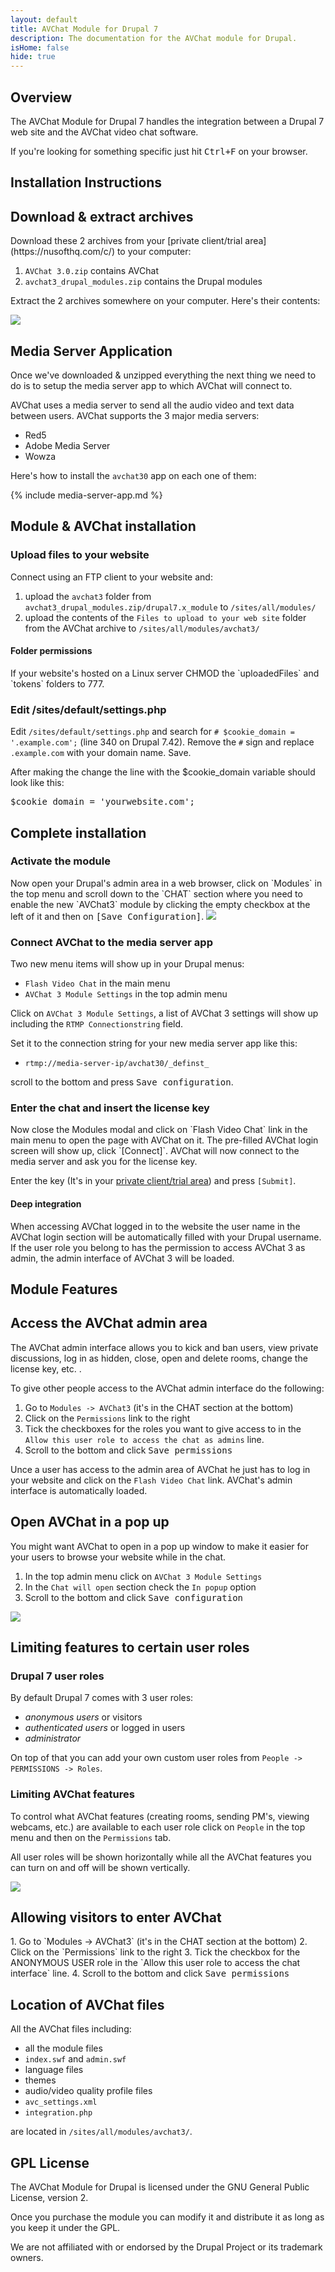 ```yaml
---
layout: default
title: AVChat Module for Drupal 7
description: The documentation for the AVChat module for Drupal.
isHome: false
hide: true
---
```


<section class="bs-docs-section" markdown="1">
  <h1 id="overview" class="page-header">Overview</h1>
  <p class="lead">The AVChat Module for Drupal 7 handles the integration between a Drupal 7 web site and the AVChat video chat software.</p>

  If you're looking for something specific just hit <kbd>Ctrl+F</kbd> on your browser.
</section>

<section class="bs-docs-section" markdown="1">
  <h1 id="installation-instructions" class="page-header">Installation Instructions</h1>
<h2 id="download-avchat-and-drupal7-module">Download & extract archives</h2>
Download these 2 archives from your [private client/trial area](https://nusofthq.com/c/) to your computer:

1. `AVChat 3.0.zip` contains AVChat
2. `avchat3_drupal_modules.zip` contains the Drupal modules

Extract the 2 archives somewhere on your computer. Here's their contents:

<img src="{{site.github.url}}/assets/images/avchat-drupal-folder-structure.gif" class="img-responsive" />

<h2 id="installing-the-media-server-app">Media Server Application</h2>
Once we've downloaded &amp; unzipped everything the next thing we need to do is to setup the media server app to which AVChat will connect to.

AVChat uses a media server to send all the audio video and text data between users. AVChat supports the 3 major media servers:

* Red5
* Adobe Media Server
* Wowza

Here's how to install the `avchat30` app on each one of them:

{% include media-server-app.md %}

<h2 id="installing-the-module-and-avchat-on-drupal7">Module & AVChat installation</h2>
<h3>Upload files to your website</h3>
Connect using an FTP client to your website and:

1. upload the `avchat3` folder from `avchat3_drupal_modules.zip/drupal7.x_module` to `/sites/all/modules/`
2. upload the contents of the `Files to upload to your web site` folder from  the AVChat archive to `/sites/all/modules/avchat3/`

<div class="bs-callout bs-callout-info" id="callout-tables-responsive-overflow"> <h4>Folder permissions</h4> <p markdown="1">If your website's hosted on a Linux server CHMOD the `uploadedFiles` and `tokens` folders to 777.</p> </div>

<h3>Edit /sites/default/settings.php</h3>

Edit `/sites/default/settings.php` and search for `# $cookie_domain = '.example.com';` (line 340 on Drupal 7.42).
Remove the `#` sign and replace `.example.com` with your domain name. Save.

After making the change the line with the $cookie_domain variable should look like this:
<pre>
$cookie_domain = 'yourwebsite.com';
</pre>

<h2 id="completing-the-installation">Complete installation</h2>
<h3>Activate the module</h3>
Now open your Drupal's admin area in a web browser, click on `Modules` in the top menu and scroll down to the `CHAT` section where you need to enable the new `AVChat3` module by clicking the empty checkbox at the left of it and then on <kbd>[Save Configuration]</kbd>.

<img src="{{site.github.url}}/assets/images/drupal-7-enable-avchat-video-chat-module.png" class="img-responsive" />

<h3>Connect AVChat to the media server app</h3>
Two new menu items will show up in your Drupal menus:

* `Flash Video Chat` in the main menu
* `AVChat 3 Module Settings` in the top admin menu

Click on `AVChat 3 Module Settings`, a list of AVChat 3 settings will show up including the `RTMP Connectionstring` field.

Set it to the connection string for your new media server app like this:

* `rtmp://media-server-ip/avchat30/_definst_`

scroll to the bottom and press <kbd>Save configuration</kbd>.

<h3>Enter the chat and insert the license key</h3>
Now close the Modules modal and click on `Flash Video Chat` link in the main menu to open the page with AVChat on it. The pre-filled AVChat login screen will show up, click `[Connect]`. AVChat will now connect to the media server and ask you for the license key.

Enter the key (It's in your [private client/trial area](https://nusofthq.com/c/)) and press `[Submit]`.


<div class="bs-callout bs-callout-info" id="callout-tables-responsive-overflow"> <h4>Deep integration</h4> <p markdown="1">When accessing AVChat logged in to the website the user name in the AVChat login section will be automatically filled with your Drupal username. If the user role you belong to has the permission to access AVChat 3 as admin, the admin interface of AVChat 3 will be loaded.</p> </div>
</section>


<section class="bs-docs-section" markdown="1">
<h1 id="avchat-drupal7-module-features" class="page-header">Module Features</h1>
<h2 id="accessing-the-avchat-admin-area-drupal7">Access the AVChat admin area</h2>
The AVChat admin interface allows you to kick and ban users, view private discussions, log in as hidden, close, open and delete rooms, change the license key, etc. .

To give other people access to the AVChat admin interface do the following:

1. Go to `Modules -> AVChat3` (it's in the CHAT section at the bottom)
2. Click on the `Permissions` link to the right
3. Tick the checkboxes for the roles you want to give access to in the `Allow this user role to access the chat as admins` line.
4. Scroll to the bottom and click <kbd>Save permissions</kbd>

Unce a user has access to the admin area of AVChat he just has to log in your website and click on the `Flash Video Chat` link. AVChat's admin interface is automatically loaded.

<h2 id="open-avchat-in-a-popup-window-drupal7">Open AVChat in a pop up</h2>

You might want AVChat to open in a pop up window to make it easier for your users to browse your website while in the chat.

1. In the top admin menu click on `AVChat 3 Module Settings`
2. In the `Chat will open` section check the `In popup` option
4. Scroll to the bottom and click <kbd>Save configuration</kbd>

<img src="{{site.github.url}}/assets/images/drupal-avchat-open-in-popup.png" class="img-responsive" />

<h2 id="avchat-drupal7-permissions">Limiting features to certain user roles</h2>
  <h3>Drupal 7 user roles</h3>
  By default Drupal 7 comes with 3 user roles:

  * *anonymous users* or visitors
  * *authenticated users* or logged in users
  * *administrator*

On top of that you can add your own custom user roles from `People -> PERMISSIONS -> Roles`.
<h3>Limiting AVChat features</h3>

To control what AVChat features (creating rooms, sending PM's, viewing webcams, etc.) are available to each user role click on `People` in the top menu and then on the `Permissions` tab.

All user roles will be shown horizontally while all the AVChat features you can turn on and off will be shown vertically.

<img src="{{site.github.url}}/assets/images/avchat-drupal-permissions-user-roles.png" class="img-responsive" />

<!--
<div class="bs-callout bs-callout-info" id="callout-tables-responsive-overflow"> <h4>Inheriting permissions from AUTHENTICATED USER</h4> <p markdown="1">Keep in mind that in Drupal 7 the AUTHENTICATED USER role controls all the other roles except ANONYMOUS USER. If you give the permission to broadcast video to the AUTHENTICATED USER, other roles (including ADMINISTRATOR) will gain that permission..</p> </div>
</section>
-->


<h2 id="allowing-visitors-to-enter-avchat-on-drupal7">Allowing visitors to enter AVChat</h2>
1. Go to `Modules -> AVChat3` (it's in the CHAT section at the bottom)
2. Click on the `Permissions` link to the right
3. Tick the checkbox for the ANONYMOUS USER role in the `Allow this user role to access the chat interface` line.
4. Scroll to the bottom and click <kbd>Save permissions</kbd>

<h2 id="location-of-avchat-files">Location of AVChat files</h2>
All the AVChat  files including:

* all the module files
* `index.swf` and `admin.swf`
* language files
* themes
* audio/video quality profile files
* `avc_settings.xml`
* `integration.php`


are located in `/sites/all/modules/avchat3/`.

<h2 id="avchat-drupal-gpl-license">GPL License</h2>
The AVChat Module for Drupal is licensed under the GNU General Public License, version 2.

Once you purchase the module you can modify it and distribute it as long as you keep it under the GPL.

We are not affiliated with or endorsed by the Drupal Project or its trademark owners.
</section>
